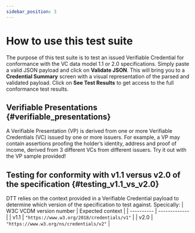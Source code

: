 ```yaml
---
sidebar_position: 3
---
```


# How to use this test suite

The purpose of this test suite is to test an issued Verifiable Credential for conformance with the VC data model 1.1 or 2.0 specifications.
Simply paste a valid JSON payload and click on **Validate JSON**. This will bring you to a **Credential Summary** screen with a visual representation of the parsed and validated payload. Click on **See Test Results** to get access to the full conformance test results.

## Verifiable Presentations {#verifiable_presentations}
A Verifiable Presentation (VP) is derived from one or more Verifiable Credentials (VC) issued by one or more issuers. For example, a VP may contain assertions proofing the holder’s identity, address and proof of income, derived from 3 different VCs from different issuers. Try it out with the VP sample provided!

## Testing for conformity with v1.1 versus v2.0 of the specification {#testing_v1.1_vs_v2.0}
DTT relies on the context provided in a Verifiable Credential payload to determine which version of the specification to test against. Specically:
| W3C VCDM version number | Expected context |
| ---------- | ------------- |
| v1.1 | `"https://www.w3.org/2018/credentials/v1"` |
| v2.0 | `"https://www.w3.org/ns/credentials/v2"` | 
